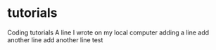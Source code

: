# tutorials
Coding tutorials
A line I wrote on my local computer
adding a line
add another line
add another line test
